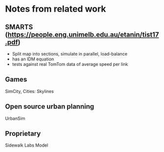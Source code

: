 # Notes from related work

## SMARTS (https://people.eng.unimelb.edu.au/etanin/tist17.pdf)

- Split map into sections, simulate in parallel, load-balance
- has an IDM equation
- tests against real TomTom data of average speed per link

## Games

SimCity, Cities: Skylines

## Open source urban planning

UrbanSim

## Proprietary

Sidewalk Labs Model

